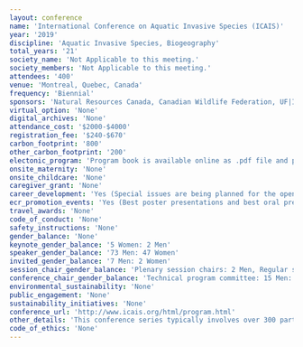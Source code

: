 ```yaml
---
layout: conference 
name: 'International Conference on Aquatic Invasive Species (ICAIS)'
year: '2019'
discipline: 'Aquatic Invasive Species, Biogeography'
total_years: '21'
society_name: 'Not Applicable to this meeting.'
society_members: 'Not Applicable to this meeting.'
attendees: '400'
venue: 'Montreal, Quebec, Canada'
frequency: 'Biennial'
sponsors: 'Natural Resources Canada, Canadian Wildlife Federation, UF|IFAS University of Florida, Center for Aquatic and invasive plants, AERS(Aquatic Ecosystem Restoration Foundation), Bruce Power, ASI Group (Marine water), Marrone Bioinnovations'
virtual_option: 'None'
digital_archives: 'None'
attendance_cost: '$2000-$4000'
registration_fee: '$240-$670'
carbon_footprint: '800'
other_carbon_footprint: '200'
electonic_program: 'Program book is available online as .pdf file and planner.'
onsite_maternity: 'None'
onsite_childcare: 'None'
caregiver_grant: 'None'
career_development: 'Yes (Special issues are being planned for the open access, peer-reviewed international journals Aquatic Invasions (for academic papers), and Management of Biological Invasions (for applied papers). The Thematic Deputy Editor-in-Chief for ICAIS Special Issues will be available)'
ecr_promotion_events: 'Yes (Best poster presentations and best oral presentation student awards)'
travel_awards: 'None'
code_of_conduct: 'None'
safety_instructions: 'None'
gender_balance: 'None'
keynote_gender_balance: '5 Women: 2 Men'
speaker_gender_balance: '73 Men: 47 Women'
invited_gender_balance: '7 Men: 2 Women'
session_chair_gender_balance: 'Plenary session chairs: 2 Men, Regular session chairs: 19 Men: 9 Women'
conference_chair_gender_balance: 'Technical program committee: 15 Men: 9 Women, Technical program chair: 1 Man'
environmental_sustainability: 'None'
public_engagement: 'None'
sustainability_initiatives: 'None'
conference_url: 'http://www.icais.org/html/program.html'
other_details: 'This conference series typically involves over 300 participants from over 30 countries, representing academia, industry, government and non-government organizations and other stakeholders seeking opportunities for international cooperation and collaboration to address invasive species issues from a global perspective.'
code_of_ethics: 'None'
---
```

